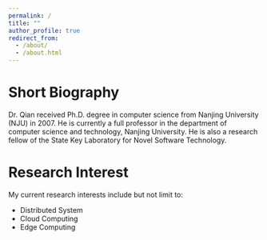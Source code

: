 ```yaml
---
permalink: /
title: ""
author_profile: true
redirect_from: 
  - /about/
  - /about.html
---
```


# Short Biography

Dr. Qian received Ph.D. degree in computer science from Nanjing University (NJU) in 2007. He is currently a full professor in the department of computer science and technology, Nanjing University. He is also a research fellow of the State Key Laboratory for Novel Software Technology.

# Research Interest
My current research interests include but not limit to:
- Distributed System
- Cloud Computing
- Edge Computing